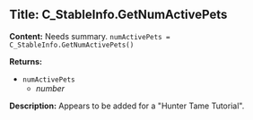 ## Title: C_StableInfo.GetNumActivePets

**Content:**
Needs summary.
`numActivePets = C_StableInfo.GetNumActivePets()`

**Returns:**
- `numActivePets`
  - *number*

**Description:**
Appears to be added for a "Hunter Tame Tutorial".